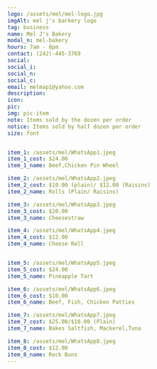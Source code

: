 ```yaml
---
logo: /assets/mel/mel-logo.jpg
imgAlt: mel j's barkery logo
tag: business
name: Mel J's Bakery
modal_n: mel-bakery
hours: 7am - 8pm 
contact: (242)-445-3769
social: 
social_i: 
social_n: 
social_c:
email: melmap1@yahoo.com
description:
icon: 
pic:
img: pic-item
note: Items sold by the dozen per order
notice: Items sold by half dozen per order
size: font


item_1: /assets/mel/WhatsApp1.jpeg
item_1_cost: $24.00
item_1_name: Beef,Chicken Pin Wheel

item_2: /assets/mel/WhatsApp2.jpeg
item_2_cost: $10.00 (plain)/ $12.00 (Raisins)
item_2_name: Rolls (Plain/ Raisins)

item_3: /assets/mel/WhatsApp3.jpeg
item_3_cost: $20.00 
item_3_name: Cheesestraw

item_4: /assets/mel/WhatsApp4.jpeg
item_4_cost: $12.00
item_4_name: Cheese Roll


item_5: /assets/mel/WhatsApp5.jpeg
item_5_cost: $24.00
item_5_name: Pineapple Tart

item_6: /assets/mel/WhatsApp6.jpeg
item_6_cost: $10.00
item_6_name: Beef, Fish, Chicken Patties 

item_7: /assets/mel/WhatsApp7.jpeg
item_7_cost: $25.00/$10.00 (Plain)
item_7_name: Bakes Saltfish, Mackerel,Tuna

item_8: /assets/mel/WhatsApp8.jpeg
item_8_cost: $12.00
item_8_name: Rock Buns
---
```


    